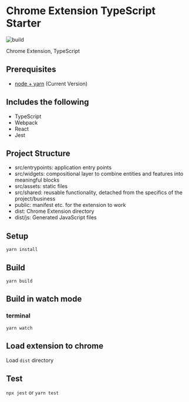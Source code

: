 # Chrome Extension TypeScript Starter

![build](https://github.com/chibat/chrome-extension-typescript-starter/workflows/build/badge.svg)

Chrome Extension, TypeScript

## Prerequisites

- [node + yarn](https://nodejs.org/) (Current Version)

## Includes the following

- TypeScript
- Webpack
- React
- Jest

## Project Structure

- src/entrypoints: application entry points
- src/widgets: compositional layer to combine entities and features into meaningful blocks
- src/assets: static files
- src/shared: reusable functionality, detached from the specifics of the project/business
- public: manifest etc. for the extension to work
- dist: Chrome Extension directory
- dist/js: Generated JavaScript files

## Setup

```
yarn install
```

## Build

```
yarn build
```

## Build in watch mode

### terminal

```
yarn watch
```

## Load extension to chrome

Load `dist` directory

## Test

`npx jest` or `yarn test`
